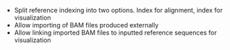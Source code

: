 * Split reference indexing into two options. Index for alignment, index for visualization
* Allow importing of BAM files produced externally
* Allow linking imported BAM files to inputted reference sequences for visualization